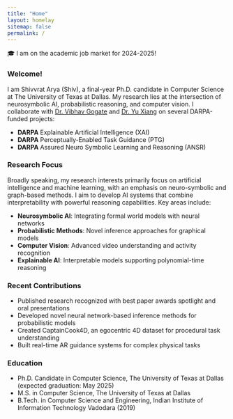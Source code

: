 ```yaml
---
title: "Home"
layout: homelay
sitemap: false
permalink: /
---
```


<div class="alert alert-info">
🎓 I am on the academic job market for 2024-2025! 
</div>

### Welcome!

I am Shivvrat Arya (Shiv), a final-year Ph.D. candidate in Computer Science at The University of Texas at Dallas. My research lies at the intersection of neurosymbolic AI, probabilistic reasoning, and computer vision. I collaborate with [Dr. Vibhav Gogate](https://personal.utdallas.edu/~vibhav.gogate/) and [Dr. Yu Xiang](https://yuxng.github.io/) on several DARPA-funded projects:

- **DARPA** Explainable Artificial Intelligence (XAI)
- **DARPA** Perceptually-Enabled Task Guidance (PTG)
- **DARPA** Assured Neuro Symbolic Learning and Reasoning (ANSR)

### Research Focus 

Broadly speaking, my research interests primarily focus on artificial intelligence and machine learning, with an emphasis on neuro-symbolic and graph-based methods. I aim to develop AI systems that combine interpretability with powerful reasoning capabilities. Key areas include:

- **Neurosymbolic AI**: Integrating formal world models with neural networks
- **Probabilistic Methods**: Novel inference approaches for graphical models
- **Computer Vision**: Advanced video understanding and activity recognition
- **Explainable AI**: Interpretable models supporting polynomial-time reasoning

### Recent Contributions

- Published research recognized with best paper awards spotlight and oral presentations
- Developed novel neural network-based inference methods for probabilistic models
- Created CaptainCook4D, an egocentric 4D dataset for procedural task understanding
- Built real-time AR guidance systems for complex physical tasks

### Education

- Ph.D. Candidate in Computer Science, The University of Texas at Dallas (expected graduation: May 2025)
- M.S. in Computer Science, The University of Texas at Dallas 
- B.Tech. in Computer Science and Engineering, Indian Institute of Information Technology Vadodara (2019)



<!-- ### Future Research Directions 🚀

I aim to advance the field of AI through:
- Scaling neurosymbolic systems to real-world applications
- Developing more robust probabilistic inference methods
- Creating interpretable AI systems for safety-critical domains -->

[//]: # (Contact information and other details can be added in the sidebar)
